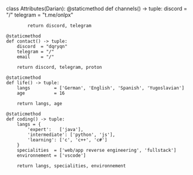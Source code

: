 



class Attributes(Darian):
	@staticmethod
	def channels() -> tuple:
            discord  = "/"
	    telegram = "t.me/onlpx"

            return discord, telegram

	@staticmethod
	def contact() -> tuple:
	    discord  = "dqryqn"
	    telegram = "/"
	    email    = "/"
	    
	    return discord, telegram, proton
	
	@staticmethod
	def life() -> tuple:
		langs         = ['German', 'English', 'Spanish', 'Yugoslavian']
		age           = 16
		
		return langs, age
	
	@staticmethod
	def coding() -> tuple:
		langs = {
			'expert':   ['java'],
			'intermediate': ['python', 'js'],
			'learning': ['c', 'c++', 'c#']
		}
		specialities  = ['web/app reverse engineering', 'fullstack']
		environnement = ['vscode']
		
		return langs, specialities, environnement
